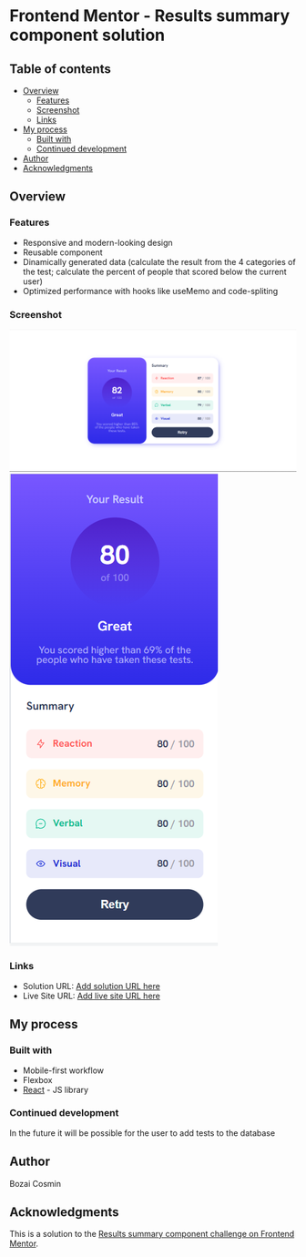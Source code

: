 # Frontend Mentor - Results summary component solution

## Table of contents

- [Overview](#overview)
  - [Features](#features)
  - [Screenshot](#screenshot)
  - [Links](#links)
- [My process](#my-process)
  - [Built with](#built-with)
  - [Continued development](#continued-development)
- [Author](#author)
- [Acknowledgments](#acknowledgments)

## Overview

### Features

- Responsive and modern-looking design
- Reusable component
- Dinamically generated data (calculate the result from the 4 categories of the test; calculate the percent of people that scored below the current user)
- Optimized performance with hooks like useMemo and code-spliting

### Screenshot

![](./public/lg-screen.png)
![](./public/sm-screen.png)

### Links

- Solution URL: [Add solution URL here](https://your-solution-url.com)
- Live Site URL: [Add live site URL here](https://your-live-site-url.com)

## My process

### Built with

- Mobile-first workflow
- Flexbox
- [React](https://reactjs.org/) - JS library

### Continued development

In the future it will be possible for the user to add tests to the database

## Author

Bozai Cosmin

## Acknowledgments

This is a solution to the [Results summary component challenge on Frontend Mentor](https://www.frontendmentor.io/challenges/results-summary-component-CE_K6s0maV).
